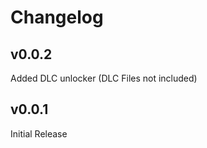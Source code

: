 # Changelog  
  
## v0.0.2  
Added DLC unlocker (DLC Files not included)  
  
## v0.0.1  
Initial Release
